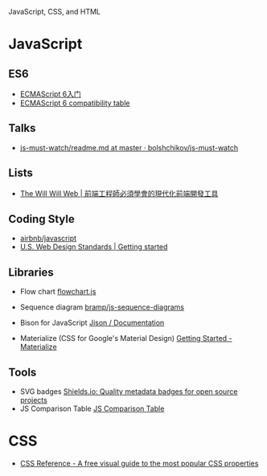 JavaScript, CSS, and HTML

# JavaScript

## ES6

* [ECMAScript 6入门](http://es6.ruanyifeng.com/)
* [ECMAScript 6 compatibility table](http://kangax.github.io/compat-table/es6/)

## Talks

* [js-must-watch/readme.md at master · bolshchikov/js-must-watch](https://github.com/bolshchikov/js-must-watch/blob/master/readme.md)

## Lists

* [The Will Will Web | 前端工程師必須學會的現代化前端開發工具](http://blog.miniasp.com/post/2015/08/13/essential-frontend-tools-2015.aspx)


## Coding Style

* [airbnb/javascript](https://github.com/airbnb/javascript)
* [U.S. Web Design Standards | Getting started](https://playbook.cio.gov/designstandards/getting-started/)

## Libraries

* Flow chart [flowchart.js](http://adrai.github.io/flowchart.js/)
* Sequence diagram [bramp/js-sequence-diagrams](https://github.com/bramp/js-sequence-diagrams)

* Bison for JavaScript [Jison / Documentation](http://zaach.github.io/jison/docs/)

* Materialize (CSS for Google's Material Design) [Getting Started - Materialize](http://materializecss.com/getting-started.html)

## Tools

* SVG badges [Shields.io: Quality metadata badges for open source projects](http://shields.io/)
* JS Comparison Table [JS Comparison Table](https://dorey.github.io/JavaScript-Equality-Table/)

# CSS

* [CSS Reference - A free visual guide to the most popular CSS properties](http://cssreference.io/)


